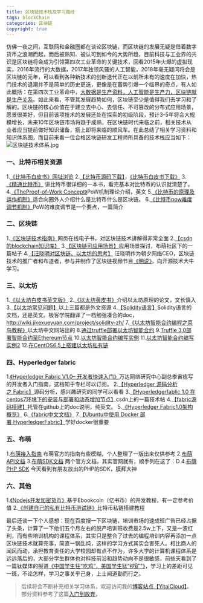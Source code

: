 ```yaml
---
title: 区块链技术栈及学习路线
tags: blockChain
categories: 区块链
copyright: true
---
```

仿佛一夜之间，互联网和金融圈都在谈论区块链，而区块链的发展无疑是借着数字货币之浪潮而起，而后被熟知、被认可到如今的大势所趋，目前科技与工业界的共识是区块链将会成为引领第四次工业革命的关键技术，回看2015年火爆的虚拟现实，2016年流行的大数据，2017年独领风骚的人工智能，2018年毫无疑问将会是区块链的元年，<!--more-->可以看到各种新技术的创新迭代正在以前所未有的速度在加快，热门技术的退潮并不是简单的历史更迭，更像是在蓄势引爆一个临界的奇点，有人如此概括：在第四次工业革命中，[大数据是生产资料，人工智能是生产力，区块链就是生产关系](https://mp.weixin.qq.com/s/Zou7gGR9jq_tc8VnAGGpfg)。如此来看，不管其发展趋势如何，区块链至少是值得我们去学习和了解的。区块链的核心价值在于建立去中心、去信任、不可篡改的分布式应用场景，愿景很美好，但目前该项技术的发展还处在探索的初级阶段，预计3-5年将会大规模增长，未来10年区块链市场将趋于成熟，在区块链时代来临之前，相关技术从业者应当提前做好知识储备，搭上即将来临的顺风车。在此总结了相关学习资料和知识体系图，而目前来看一位合格区块链研发工程师所具备的技术栈应当如下：
![区块链技术体系.jpg](http://upload-images.jianshu.io/upload_images/8926909-a01952194ba4601f.jpg?imageMogr2/auto-orient/strip%7CimageView2/2/w/1240)

### 一、比特币相关资源
1.[《比特币白皮书》网址浏览](http://www.8btc.com/wiki/bitcoin-a-peer-to-peer-electronic-cash-system)
2.[【比特币源码下载】](https://github.com/bitcoin/bitcoin)，[《比特币白皮书下载》](https://github.com/GammaGao/bitcoinwhitepaper)
3.[《精通比特币》](http://8btc.com/topic-mastering-bitcoin.html)
讲比特币很详细的一本书，看完基本对比特币的认识就清楚了。
4.[《TheProof-of-Work Concept》](http://nakamotoinstitute.org/mempool/the-proof-of-work-concept/)PoW机制理论介绍，英文
5.[《比特币的原理及运作机制》](http://blog.codinglabs.org/articles/bitcoin-mechanism-make-easy.html)适合向圈外人介绍什么是比特币什么是区块链。
6.[《比特币pow难度调节机制》](https://bbs.bumeng.cn/thread-815-1-1.html)PoW的难度调节是一个要点，一篇简介

### 二、区块链

1.[《区块链技术指南》](https://yeasy.gitbooks.io/blockchain_guide/content/)网页在线电子书，对区块链技术讲解得非常全面
2.[【csdn的blockchain知识库】](http://lib.csdn.net/case/blockchain)
3.[【区块链可应用场景】](https://bbs.bumeng.cn/thread-849-1-1.html)应用场景探讨，布萌社区下的一篇帖子
4.[【汪晓明对区块链、以太坊的思考】](http://wangxiaoming.com/)
汪晓明作为朝夕网络CEO，区块链技术的推广者和布道者，参与并制作了区块链视频节目[《明说》](https://v.qq.com/x/page/f0327r59q30.html)，向开源技术大牛学习。

### 三、以太坊

1.[《以太坊白皮书英文版》](https://github.com/ethereum/wiki/wiki/White-Paper)
2.[《以太坊黄皮书》](http://gavwood.com/paper.pdf)介绍以太坊原理的论文，文长慎入
3.[【以太坊常见问题】](https://github.com/ethereum/wiki/wiki/FAQ)以上三篇都是外文资源
4.[【Solidity语言】](https://solidity.readthedocs.io/en/develop/)Solidity语言的文档，还是英文。极客学院翻译了一档勉强凑合的doc，http://wiki.jikexueyuan.com/project/solidity-zh/
7.[《以太坊智能合约编程之菜鸟教程》](http://ethfans.org/posts/101-noob-intro)以太坊中文网站出的
8.[通过truffle部署以太坊智能合约](https://bitshuo.com/topic/584241f863baf1df6cad0d40)
9.[Truffle 3.0部署智能合约至Ethereum节点](https://juejin.im/post/58f97521b123db41195481f3)
10.[以太坊智能合约编写实例](http://wiki.jikexueyuan.com/project/blockchain/)
11.[以太坊智能合约编写实例2](http://blog.csdn.net/u013137970/article/details/53018423)
12.[在CentOS6.5上搭建以太坊私有链](http://www.huiyanghua.com/article/plant/469/4707.html)

### 四、Hyperledger fabric
1.[《Hyperledger Fabric V1.0– 开发者快速入门》](https://zhuanlan.zhihu.com/p/25070745)万达网络研究中心副总季宙栋写的开发者入门指南，这档知乎专栏可以订阅。
2.[【Hyperledger 源码分析之 Fabric】](https://www.gitbook.com/book/yeasy/hyperledger_code_fabric/details)源码分析，感兴趣研究的同学可以看看
3.[【Hyperledgerfablic 1.0 在centos7环境下的安装与部署和动态增加节点】](http://blog.csdn.net/zhaoliang1131/article/details/54896276)csdn上的一篇技术帖
4.[【fabric源码搭建】](https://hyperledger-fabric.readthedocs.io/en/latest/dev-setup/build.html)托管在github上的doc说明，纯英文。
5.[《Hyperledger Fabric1.0架构概览》](http://www.8btc.com/hyperledger-fabric1-0)
6.[《fabric中文文档》](https://github.com/hyperledger-archives/fabric/blob/master/docs/protocol-spec_zh.md)
7.[【Ubuntu中使用 Docker 部署 HyperledgerFabric】](https://g2ex.github.io/2016/10/14/Deploy-Hyperledger-Fabric-with-Docker/)学好docker很重要

### 五、布萌
1.[布萌接入指南](https://bbs.bumeng.cn/thread-851-1-1.html)
布萌官方的指南有些模糊，个人整理了一版出来仅供参考
2.[布萌API文档](https://www.bumeng.cn/document/API)
3.[布萌SDK文档](https://www.bumeng.cn/document/SDK)
两个官方文档，其实官网就有，顺手列在这了：D
4.[布萌PHP SDK](https://bbs.bumeng.cn/thread-917-1-1.html)
今天看到有朋友放出的PHP的SDK，膜拜大神

### 六、其他
1.[《Nodejs开发加密货币》](http://bitcoin-on-nodejs.ebookchain.org/)基于Ebookcoin（亿书币）的开发教程，有一定参考价值
2.[《创建自己的私有比特币测试链》](https://bitshuo.com/topic/5847b86b63baf1df6cad0d6f)比特币私链搭建教程

最后还谈一下个人感想：现在百度搜一下区块链，培训市场的速成班广告已经占据了头条，计算了一下他们五个月左右的脱产培训班收费是2.5w上下，又是一波红利，而有些培训机构的课程体系，其实只是整合了过去的编程培训内容再添加一点区块链技术就算完事，简直一锅乱炖，这样的学习方式其实会害死人。相比商人的闻风而动，承担教育责任的大学校园却有点不作为，许多大学的计算机课程体系是远远落后的，大部分学生群体也对科技前沿和趋势动向不是很敏感，前些天看到了一篇钛媒体的报道[《中国学生狂“吃鸡”，美国学生猛“挖矿”》](https://mp.weixin.qq.com/s?src=11&timestamp=1517991779&ver=683&signature=OAYaOycdJz2ErS7650iVIRX5i-QqMOeRlhdQGJNjCnw8jF-ksRqUS0koKo4QMMWKvWg0sf0yL4IHPLHRLAJmAwqp8*HWRSFIdvlvbFAO2jZoqFsf4CM-Wg6XUjfStxxt&new=1)，学习上的差距可见一斑，不论怎样，学习之事关乎己身，上士闻道勤而行之。

>后续将会不断补充相关学习体系，欢迎访问我的[博客站点【YitaiCloud】](http://yitaicloud.com/)。
部分资料参考了这篇[入门到放弃](http://blog.csdn.net/qq_35624642/article/details/78175907)，